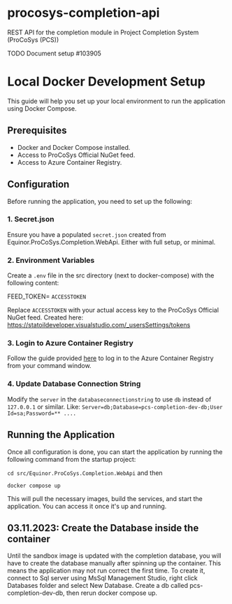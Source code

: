 # procosys-completion-api
REST API for the completion module in Project Completion System (ProCoSys (PCS))

TODO Document setup #103905

# Local Docker Development Setup

This guide will help you set up your local environment to run the application using Docker Compose.

## Prerequisites

- Docker and Docker Compose installed.
- Access to ProCoSys Official NuGet feed.
- Access to Azure Container Registry.

## Configuration

Before running the application, you need to set up the following:

### 1. Secret.json

Ensure you have a populated `secret.json` created from Equinor.ProCoSys.Completion.WebApi.
Either with full setup, or minimal.

### 2. Environment Variables

Create a `.env` file in the src directory (next to docker-compose) with the following content:

FEED_TOKEN= `ACCESSTOKEN`


Replace `ACCESSTOKEN` with your actual access key to the ProCoSys Official NuGet feed. 
Created here: https://statoildeveloper.visualstudio.com/_usersSettings/tokens

### 3. Login to Azure Container Registry

Follow the guide provided [here](https://github.com/equinor/procosys-infra/tree/master/db-dev) to log in to the Azure Container Registry from your command window.

### 4. Update Database Connection String

Modify the `server` in the `databaseconnectionstring` to use `db` instead of `127.0.0.1` or similar.
Like: `Server=db;Database=pcs-completion-dev-db;User Id=sa;Password=** ....`
## Running the Application

Once all configuration is done, you can start the application by running the following command from the startup project:

`cd src/Equinor.ProCoSys.Completion.WebApi`
and then

`docker compose up`


This will pull the necessary images, build the services, and start the application. You can access it once it's up and running.

## 03.11.2023: Create the Database inside the container 
Until the sandbox image is updated with the completion database,
you will have to create the database manually after spinning up the container.
This means the application may not run correct the first time.
To create it, connect to Sql server using MsSql Management Studio, right click Databases folder and select New Database.
Create a db called pcs-completion-dev-db, then rerun docker compose up.